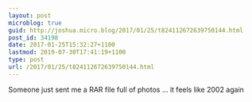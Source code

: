```yaml
---
layout: post
microblog: true
guid: http://joshua.micro.blog/2017/01/25/t824112672639750144.html
post_id: 34198
date: 2017-01-25T15:32:27+1100
lastmod: 2019-07-30T17:41:19+1100
type: post
url: /2017/01/25/t824112672639750144.html
---
```

Someone just sent me a RAR file full of photos ... it feels like 2002 again
